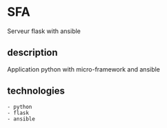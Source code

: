 # SFA
Serveur flask with ansible

## description

Application python with micro-framework and ansible

## technologies
	- python
	- flask
	- ansible
